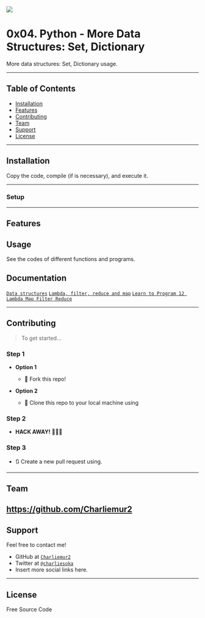 <img src="https://data-flair.training/blogs/wp-content/uploads/sites/2/2018/01/Python-Data-Structures.jpg">

# 0x04. Python - More Data Structures: Set, Dictionary

More data structures: Set, Dictionary usage.

---

## Table of Contents

- [Installation](#installation)
- [Features](#features)
- [Contributing](#contributing)
- [Team](#team)
- [Support](#support)
- [License](#license)


---


## Installation

Copy the code, compile (if is necessary), and execute it.

---

### Setup

---

## Features
## Usage

See the codes of different functions and programs.

## Documentation

<a href="https://intranet.hbtn.io/rltoken/dnFegYagqFoW7WraIP-9RA">`Data structures`</a>
<a href="https://intranet.hbtn.io/rltoken/xXAlsMIs9-sCL4fljYeNfg">`Lambda, filter, reduce and map`</a>
<a href="https://intranet.hbtn.io/rltoken/AT-UtsGuhgIzQSwSdKvckw">`Learn to Program 12 Lambda Map Filter Reduce`</a>

---

## Contributing

> To get started...

### Step 1

- **Option 1**
    - 🍴 Fork this repo!

- **Option 2**
    - 👯 Clone this repo to your local machine using

### Step 2

- **HACK AWAY!** 🔨🔨🔨

### Step 3

- 🔃 Create a new pull request using.
---

## Team

https://github.com/Charliemur2
---

## Support

Feel free to contact me!

- GitHub at <a href="https://github.com/Charliemur2">`Charliemur2`</a>
- Twitter at <a href="https://twitter.com/charliesoka">`@charliesoka`</a>
- Insert more social links here.

---

## License

Free Source Code
